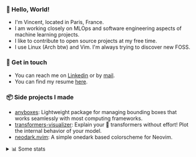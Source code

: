 ### 👋 Hello, World!

- I'm Vincent, located in Paris, France.
- I am working closely on MLOps and software engineering aspects of machine learning projects.
- I like to contribute to open source projects at my free time.
- I use Linux (Arch btw) and Vim. I'm always trying to discover new FOSS.

### 🔗 Get in touch

- You can reach me on [Linkedin](https://www.linkedin.com/in/vincent-duchauffour-3a9641155/) or by [mail](mailto:vincent.duchauffour@proton.me).
- You can find my resume [here](https://raw.githubusercontent.com/VDuchauffour/resume/main/resume.pdf).

### 📦 Side projects I made

- [anyboxes](https://github.com/VDuchauffour/anyboxes): Lightweight package for managing bounding boxes that works seamlessly with most computing frameworks.
- [transformers-visualizer](https://github.com/VDuchauffour/transformers-visualizer): Explain your 🤗 transformers without effort! Plot the internal behavior of your model. 
- [neodark.nvim](https://github.com/VDuchauffour/neodark.nvim): A simple onedark based colorscheme for Neovim.

<details><summary>📊 Some stats</summary>  
  
<p align="center">
  <img alt="VDuchauffour's github stats" src="https://github-readme-stats.vercel.app/api?username=VDuchauffour&include_all_commits=true&show_icons=true&theme=react"/>
  <br />
  <img alt="VDuchauffour's streak stats" src="https://streak-stats.demolab.com?user=VDuchauffour&theme=react"/>
  <br />
  <img alt="VDuchauffour's language stats" src="https://github-readme-stats.vercel.app/api/top-langs/?username=VDuchauffour&count_private=true&include_all_commits=true&show_icons=true&layout=compact&theme=react"/>
  <!--   <br />
  <img alt="VDuchauffour's Wakatime stats" src="https://github-readme-stats.vercel.app/api/wakatime?username=VDuchauffour&theme=react"/> -->
</p>

#### 🧭 Wakatime stats
<!--START_SECTION:waka-->
![Code Time](http://img.shields.io/badge/Code%20Time-1%2C445%20hrs-blue)

![Lines of code](https://img.shields.io/badge/From%20Hello%20World%20I%27ve%20Written-2.0%20million%20lines%20of%20code-blue)

**🐱 My GitHub Data** 

> 📦 970.8 kB Used in GitHub's Storage 
 > 
> 🏆 6 Contributions in the Year 2024
 > 
> 🚫 Not Opted to Hire
 > 
> 📜 9 Public Repositories 
 > 
> 🔑 2 Private Repositories 
 > 
**I'm a Night 🦉** 

```text
🌞 Morning                55 commits          █░░░░░░░░░░░░░░░░░░░░░░░░   04.81 % 
🌆 Daytime                294 commits         ██████░░░░░░░░░░░░░░░░░░░   25.72 % 
🌃 Evening                636 commits         ██████████████░░░░░░░░░░░   55.64 % 
🌙 Night                  158 commits         ███░░░░░░░░░░░░░░░░░░░░░░   13.82 % 
```
📅 **I'm Most Productive on Saturday** 

```text
Monday                   143 commits         ███░░░░░░░░░░░░░░░░░░░░░░   12.51 % 
Tuesday                  97 commits          ██░░░░░░░░░░░░░░░░░░░░░░░   08.49 % 
Wednesday                199 commits         ████░░░░░░░░░░░░░░░░░░░░░   17.41 % 
Thursday                 163 commits         ████░░░░░░░░░░░░░░░░░░░░░   14.26 % 
Friday                   96 commits          ██░░░░░░░░░░░░░░░░░░░░░░░   08.40 % 
Saturday                 317 commits         ███████░░░░░░░░░░░░░░░░░░   27.73 % 
Sunday                   128 commits         ███░░░░░░░░░░░░░░░░░░░░░░   11.20 % 
```


📊 **This Week I Spent My Time On** 

```text
💬 Programming Languages: 
Python                   5 hrs 48 mins       █████████████░░░░░░░░░░░░   53.54 % 
YAML                     3 hrs 40 mins       ████████░░░░░░░░░░░░░░░░░   33.86 % 
Bash                     21 mins             █░░░░░░░░░░░░░░░░░░░░░░░░   03.29 % 
JSON                     20 mins             █░░░░░░░░░░░░░░░░░░░░░░░░   03.13 % 
PowerShell               11 mins             ░░░░░░░░░░░░░░░░░░░░░░░░░   01.83 % 
```


 Last Updated on 15/01/2024 00:39:35 UTC
<!--END_SECTION:waka-->
</details>
